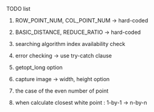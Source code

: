  TODO list

 1. ROW_POINT_NUM, COL_POINT_NUM -> hard-coded

 2. BASIC_DISTANCE, REDUCE_RATIO -> hard-coded

 3. searching algorithm index availability check

 4. error checking -> use try-catch clause

 5. getopt_long option

 6. capture image -> width, height option

 7. the case of the even number of point

 8. when calculate closest white point : 1-by-1 -> n-by-n
